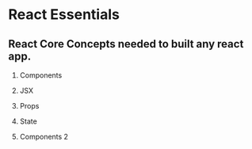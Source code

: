 # React Essentials

## React Core Concepts needed to built any react app.

1. Components 
2. JSX
3. Props
3. State

1. Components 
2